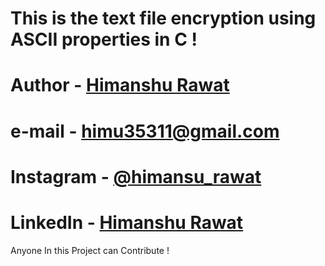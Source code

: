 # This is the text file encryption using ASCII properties in C !
# Author - <a href="https://github.com/HimanshuRawat143">Himanshu Rawat</a>
# e-mail - himu35311@gmail.com
# Instagram - <a href="https://www.instagram.com/himansu_rawat_?igsh=MWxzNnp5cm1maG9zdw==">@himansu_rawat</a>
# LinkedIn - <a href="https://www.linkedin.com/in/himanshurawat12">Himanshu Rawat</a>
Anyone In this Project can Contribute !
